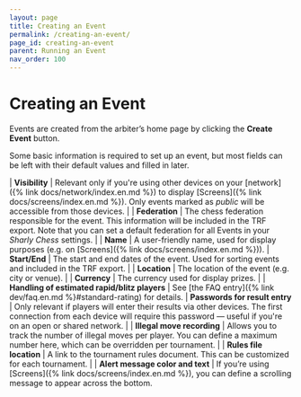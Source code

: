 ```yaml
---
layout: page
title: Creating an Event
permalink: /creating-an-event/
page_id: creating-an-event
parent: Running an Event
nav_order: 100
---
```


# Creating an Event

Events are created from the arbiter’s home page by clicking the **Create Event** button.

Some basic information is required to set up an event, but most fields can be left with their default values and filled in later.

| **Visibility** | Relevant only if you're using other devices on your [network]({% link docs/network/index.en.md %}) to display [Screens]({% link docs/screens/index.en.md %}). Only events marked as _public_ will be accessible from those devices. |
| **Federation** | The chess federation responsible for the event. This information will be included in the TRF export. Note that you can set a default federation for all Events in your _Sharly Chess_ settings. |
| **Name** | A user-friendly name, used for display purposes (e.g. on [Screens]({% link docs/screens/index.en.md %})).
| **Start/End** | The start and end dates of the event. Used for sorting events and included in the TRF export. |
| **Location** | The location of the event (e.g. city or venue). |
| **Currency** | The currency used for display prizes. |
| **Handling of estimated rapid/blitz players** | See [the FAQ entry]({% link dev/faq.en.md %}#standard-rating) for details.
| **Passwords for result entry** | Only relevant if players will enter their results via other devices. The first connection from each device will require this password — useful if you're on an open or shared network. |
| **Illegal move recording** | Allows you to track the number of illegal moves per player. You can define a maximum number here, which can be overridden per tournament. |
| **Rules file location** | A link to the tournament rules document. This can be customized for each tournament. |
| **Alert message color and text** | If you’re using [Screens]({% link docs/screens/index.en.md %}), you can define a scrolling message to appear across the bottom.
